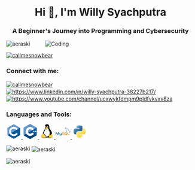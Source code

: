 <h1 align="center">Hi 👋, I'm Willy Syachputra</h1>
<h3 align="center">A Beginner's Journey into Programming and Cybersecurity</h3>
<img align="right" alt="Coding" width="400" src="https://i.pinimg.com/originals/8b/fd/01/8bfd01c18be1b5059bc0d7770d9dabf1.gif">

<p align="left"> <img src="https://komarev.com/ghpvc/?username=aeraski&label=Profile%20views&color=0e75b6&style=flat" alt="aeraski" /> </p>

<p align="left"> <a href="https://twitter.com/callmesnowbear" target="blank"><img src="https://img.shields.io/twitter/follow/callmesnowbear?logo=twitter&style=for-the-badge" alt="callmesnowbear" /></a> </p>

<h3 align="left">Connect with me:</h3>
<p align="left">
<a href="https://twitter.com/callmesnowbear" target="blank"><img align="center" src="https://raw.githubusercontent.com/rahuldkjain/github-profile-readme-generator/master/src/images/icons/Social/twitter.svg" alt="callmesnowbear" height="30" width="40" /></a>
<a href="https://linkedin.com/in/https://www.linkedin.com/in/willy-syachputra-38227b217/" target="blank"><img align="center" src="https://raw.githubusercontent.com/rahuldkjain/github-profile-readme-generator/master/src/images/icons/Social/linked-in-alt.svg" alt="https://www.linkedin.com/in/willy-syachputra-38227b217/" height="30" width="40" /></a>
<a href="https://www.youtube.com/c/https://www.youtube.com/channel/ucxwykfdmpm9pldfvkvxv8za" target="blank"><img align="center" src="https://raw.githubusercontent.com/rahuldkjain/github-profile-readme-generator/master/src/images/icons/Social/youtube.svg" alt="https://www.youtube.com/channel/ucxwykfdmpm9pldfvkvxv8za" height="30" width="40" /></a>
</p>

<h3 align="left">Languages and Tools:</h3>
<p align="left"> <a href="https://www.cprogramming.com/" target="_blank" rel="noreferrer"> <img src="https://raw.githubusercontent.com/devicons/devicon/master/icons/c/c-original.svg" alt="c" width="40" height="40"/> </a> <a href="https://www.w3schools.com/cpp/" target="_blank" rel="noreferrer"> <img src="https://raw.githubusercontent.com/devicons/devicon/master/icons/cplusplus/cplusplus-original.svg" alt="cplusplus" width="40" height="40"/> </a> <a href="https://www.linux.org/" target="_blank" rel="noreferrer"> <img src="https://raw.githubusercontent.com/devicons/devicon/master/icons/linux/linux-original.svg" alt="linux" width="40" height="40"/> </a> <a href="https://www.mysql.com/" target="_blank" rel="noreferrer"> <img src="https://raw.githubusercontent.com/devicons/devicon/master/icons/mysql/mysql-original-wordmark.svg" alt="mysql" width="40" height="40"/> </a> <a href="https://www.python.org" target="_blank" rel="noreferrer"> <img src="https://raw.githubusercontent.com/devicons/devicon/master/icons/python/python-original.svg" alt="python" width="40" height="40"/> </a> </p>

<p><img align="left" src="https://github-readme-stats.vercel.app/api/top-langs?username=aeraski&show_icons=true&locale=en&layout=compact" alt="aeraski" /></p>

<p>&nbsp;<img align="center" src="https://github-readme-stats.vercel.app/api?username=aeraski&show_icons=true&locale=en" alt="aeraski" /></p>

<p><img align="center" src="https://github-readme-streak-stats.herokuapp.com/?user=aeraski&" alt="aeraski" /></p>
